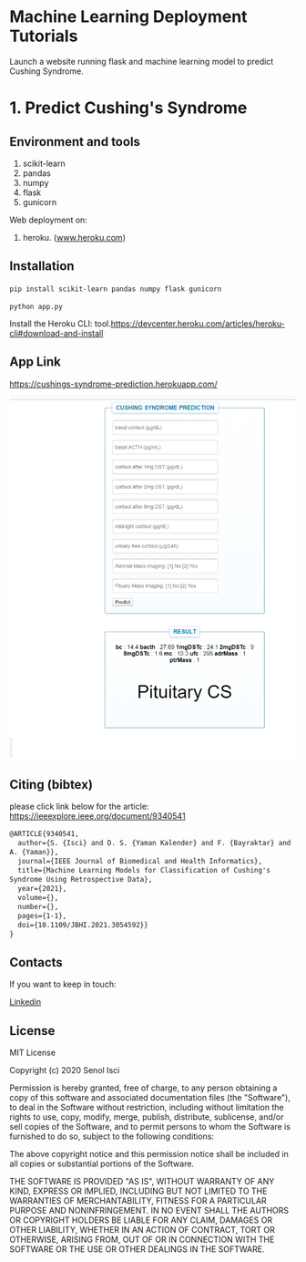  # Machine Learning Deployment Tutorials
Launch a website running flask and machine learning model to predict Cushing Syndrome.

# 1. Predict Cushing's Syndrome

## Environment and tools
1. scikit-learn
2. pandas
3. numpy
4. flask
5. gunicorn

Web deployment on:
1. heroku. (www.heroku.com)


## Installation

`pip install scikit-learn pandas numpy flask gunicorn`

`python app.py`

Install the Heroku CLI: tool.https://devcenter.heroku.com/articles/heroku-cli#download-and-install

## App Link
https://cushings-syndrome-prediction.herokuapp.com/

![Logo](i1.png)


## Citing (bibtex)
please click link below for the article:
https://ieeexplore.ieee.org/document/9340541
```
@ARTICLE{9340541,
  author={S. {Isci} and D. S. {Yaman Kalender} and F. {Bayraktar} and A. {Yaman}},
  journal={IEEE Journal of Biomedical and Health Informatics}, 
  title={Machine Learning Models for Classification of Cushing's Syndrome Using Retrospective Data}, 
  year={2021},
  volume={},
  number={},
  pages={1-1},
  doi={10.1109/JBHI.2021.3054592}}
}
```

## Contacts

If you want to keep in touch:

[Linkedin](https://uk.linkedin.com/in/senolisci)

## License

MIT License

Copyright (c) 2020 Senol Isci

Permission is hereby granted, free of charge, to any person obtaining a copy
of this software and associated documentation files (the "Software"), to deal
in the Software without restriction, including without limitation the rights
to use, copy, modify, merge, publish, distribute, sublicense, and/or sell
copies of the Software, and to permit persons to whom the Software is
furnished to do so, subject to the following conditions:

The above copyright notice and this permission notice shall be included in all
copies or substantial portions of the Software.

THE SOFTWARE IS PROVIDED "AS IS", WITHOUT WARRANTY OF ANY KIND, EXPRESS OR
IMPLIED, INCLUDING BUT NOT LIMITED TO THE WARRANTIES OF MERCHANTABILITY,
FITNESS FOR A PARTICULAR PURPOSE AND NONINFRINGEMENT. IN NO EVENT SHALL THE
AUTHORS OR COPYRIGHT HOLDERS BE LIABLE FOR ANY CLAIM, DAMAGES OR OTHER
LIABILITY, WHETHER IN AN ACTION OF CONTRACT, TORT OR OTHERWISE, ARISING FROM,
OUT OF OR IN CONNECTION WITH THE SOFTWARE OR THE USE OR OTHER DEALINGS IN THE
SOFTWARE.

